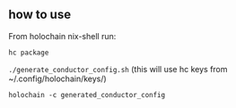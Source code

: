 ## how to use

From holochain nix-shell run: 

`hc package`

`./generate_conductor_config.sh` (this will use hc keys from ~/.config/holochain/keys/)

`holochain -c generated_conductor_config`

